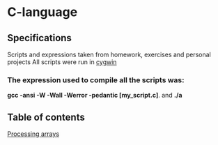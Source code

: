 # C-language

## Specifications

Scripts and expressions taken from homework, exercises and personal projects
All scripts were run in [cygwin](https://www.cygwin.com/)

### The expression used to compile all the scripts was:

**gcc -ansi -W -Wall -Werror -pedantic [my_script.c]**. 
and
**./a**

## Table of contents

[Processing arrays](https://github.com/jv80/C-language/blob/master/C/processingArrays.c)
